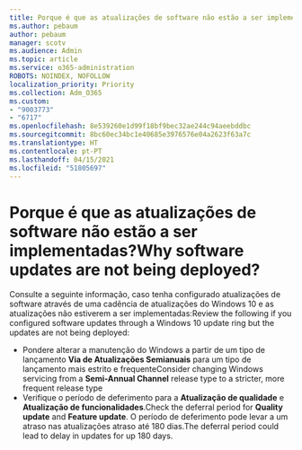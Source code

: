 ```yaml
---
title: Porque é que as atualizações de software não estão a ser implementadas?
ms.author: pebaum
author: pebaum
manager: scotv
ms.audience: Admin
ms.topic: article
ms.service: o365-administration
ROBOTS: NOINDEX, NOFOLLOW
localization_priority: Priority
ms.collection: Adm_O365
ms.custom:
- "9003773"
- "6717"
ms.openlocfilehash: 8e539260e1d99f18bf9bec32ae244c94aeebddbc
ms.sourcegitcommit: 8bc60ec34bc1e40685e3976576e04a2623f63a7c
ms.translationtype: HT
ms.contentlocale: pt-PT
ms.lasthandoff: 04/15/2021
ms.locfileid: "51805697"
---
```

# <a name="why-software-updates-are-not-being-deployed"></a><span data-ttu-id="54b68-102">Porque é que as atualizações de software não estão a ser implementadas?</span><span class="sxs-lookup"><span data-stu-id="54b68-102">Why software updates are not being deployed?</span></span>

<span data-ttu-id="54b68-103">Consulte a seguinte informação, caso tenha configurado atualizações de software através de uma cadência de atualizações do Windows 10 e as atualizações não estiverem a ser implementadas:</span><span class="sxs-lookup"><span data-stu-id="54b68-103">Review the following if you configured software updates through a Windows 10 update ring but the updates are not being deployed:</span></span>  

- <span data-ttu-id="54b68-104">Pondere alterar a manutenção do Windows a partir de um tipo de lançamento  **Via de Atualizações Semianuais**  para um tipo de lançamento mais estrito e frequente</span><span class="sxs-lookup"><span data-stu-id="54b68-104">Consider changing Windows servicing from a  **Semi-Annual Channel**  release type to a stricter, more frequent release type</span></span>  
- <span data-ttu-id="54b68-105">Verifique o período de deferimento para a  **Atualização de qualidade**  e  **Atualização de funcionalidades**.</span><span class="sxs-lookup"><span data-stu-id="54b68-105">Check the deferral period for  **Quality update**  and  **Feature update**.</span></span> <span data-ttu-id="54b68-106">O período de deferimento pode levar a um atraso nas atualizações atraso até 180 dias.</span><span class="sxs-lookup"><span data-stu-id="54b68-106">The deferral period could lead to delay in updates for up 180 days.</span></span>
